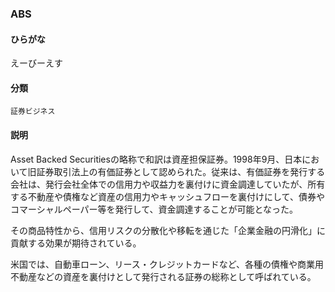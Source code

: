 <div style="display:none;">

## [あ行](securities-terms?id=あ行)
## [か行](securities-terms?id=か行)
## [さ行](securities-terms?id=さ行)
## [た行](securities-terms?id=た行)
## [な行](securities-terms?id=な行)
## [は行](securities-terms?id=は行)
## [ま行](securities-terms?id=ま行)
## [や行](securities-terms?id=や行)
## [ら行](securities-terms?id=ら行)
## [わ行](securities-terms?id=わ行)
## [英数字・記号](securities-terms?id=英数字・記号)

</div>

### ABS

#### ひらがな

えーびーえす

#### 分類

`証券ビジネス`

#### 説明

Asset Backed Securitiesの略称で和訳は資産担保証券。1998年9月、日本において旧証券取引法上の有価証券として認められた。従来は、有価証券を発行する会社は、発行会社全体での信用力や収益力を裏付けに資金調達していたが、所有する不動産や債権など資産の信用力やキャッシュフローを裏付けにして、債券やコマーシャルペーパー等を発行して、資金調達することが可能となった。
その商品特性から、信用リスクの分散化や移転を通じた「企業金融の円滑化」に貢献する効果が期待されている。
米国では、自動車ローン、リース・クレジットカードなど、各種の債権や商業用不動産などの資産を裏付けとして発行される証券の総称として呼ばれている。

